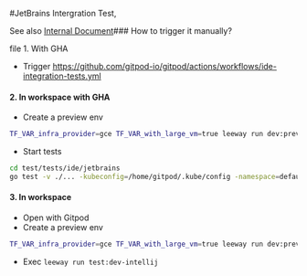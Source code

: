 #JetBrains Intergration Test,

See also [Internal Document](https://www.notion.so/gitpod/IDE-Integration-Tests-350235cc0db7489e86ebb57488a91f78)### How to trigger it manually?

file 1. With GHA

- Trigger https://github.com/gitpod-io/gitpod/actions/workflows/ide-integration-tests.yml

#### 2. In workspace with GHA

- Create a preview env
```sh
TF_VAR_infra_provider=gce TF_VAR_with_large_vm=true leeway run dev:preview
```
- Start tests
```sh
cd test/tests/ide/jetbrains
go test -v ./... -kubeconfig=/home/gitpod/.kube/config -namespace=default -username=<your_user_name>
```

#### 3. In workspace

- Open with Gitpod
- Create a preview env
```sh
TF_VAR_infra_provider=gce TF_VAR_with_large_vm=true leeway run dev:preview
```
- Exec `leeway run test:dev-intellij`
